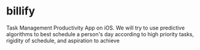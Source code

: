 # billify
Task Management Productivity App on iOS. We will try to use predictive algorithms to best schedule a person's day according to high priority tasks, rigidity of schedule, and aspiration to achieve
